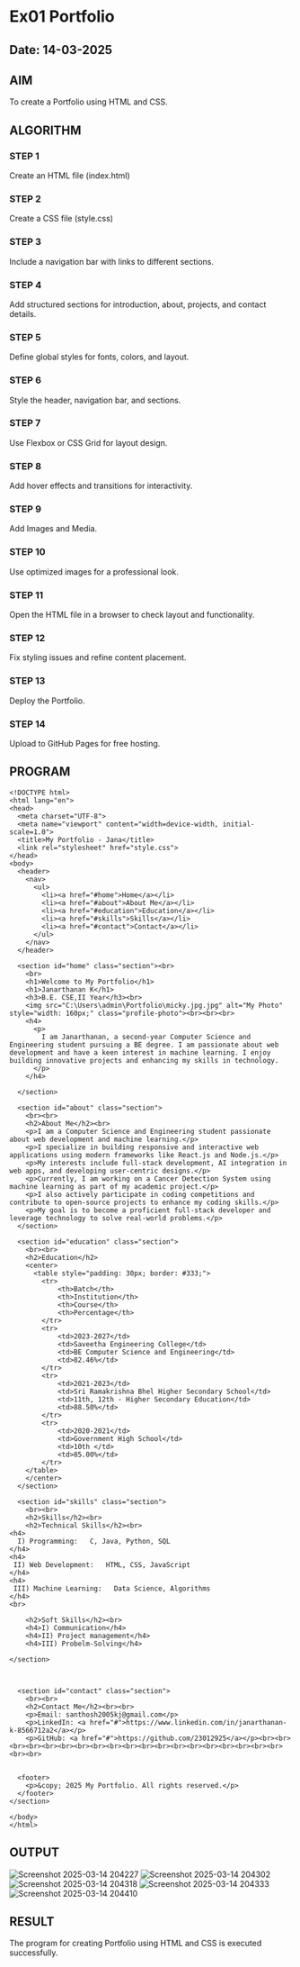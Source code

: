 # Ex01 Portfolio
## Date: 14-03-2025

## AIM
To create a Portfolio using HTML and CSS.

## ALGORITHM
### STEP 1
Create an HTML file (index.html)

### STEP 2
Create a CSS file (style.css)

### STEP 3
Include a navigation bar with links to different sections.

### STEP 4
Add structured sections for introduction, about, projects, and contact details.

### STEP 5
Define global styles for fonts, colors, and layout.

### STEP 6
Style the header, navigation bar, and sections.

### STEP 7
Use Flexbox or CSS Grid for layout design.

### STEP 8
Add hover effects and transitions for interactivity.

### STEP 9
Add Images and Media.

### STEP 10
Use optimized images for a professional look.

### STEP 11
Open the HTML file in a browser to check layout and functionality.

### STEP 12
Fix styling issues and refine content placement.

### STEP 13
Deploy the Portfolio.

### STEP 14
Upload to GitHub Pages for free hosting.

## PROGRAM
```
<!DOCTYPE html>
<html lang="en">
<head>
  <meta charset="UTF-8">
  <meta name="viewport" content="width=device-width, initial-scale=1.0">
  <title>My Portfolio - Jana</title>
  <link rel="stylesheet" href="style.css">
</head>
<body>
  <header>
    <nav>
      <ul>
        <li><a href="#home">Home</a></li>
        <li><a href="#about">About Me</a></li>
        <li><a href="#education">Education</a></li>
        <li><a href="#skills">Skills</a></li>
        <li><a href="#contact">Contact</a></li>
      </ul>
    </nav>
  </header>

  <section id="home" class="section"><br>
    <br>
    <h1>Welcome to My Portfolio</h1>
    <h1>Janarthanan K</h1>
    <h3>B.E. CSE,II Year</h3><br>
    <img src="C:\Users\admin\Portfolio\micky.jpg.jpg" alt="My Photo" style="width: 160px;" class="profile-photo"><br><br><br>
    <h4>
      <p>
        I am Janarthanan, a second-year Computer Science and Engineering student pursuing a BE degree. I am passionate about web development and have a keen interest in machine learning. I enjoy building innovative projects and enhancing my skills in technology.
      </p>
    </h4>
    
  </section>

  <section id="about" class="section">
    <br><br>
    <h2>About Me</h2><br>
    <p>I am a Computer Science and Engineering student passionate about web development and machine learning.</p>
    <p>I specialize in building responsive and interactive web applications using modern frameworks like React.js and Node.js.</p>
    <p>My interests include full-stack development, AI integration in web apps, and developing user-centric designs.</p>
    <p>Currently, I am working on a Cancer Detection System using machine learning as part of my academic project.</p>
    <p>I also actively participate in coding competitions and contribute to open-source projects to enhance my coding skills.</p>
    <p>My goal is to become a proficient full-stack developer and leverage technology to solve real-world problems.</p>
  </section>

  <section id="education" class="section">
    <br><br>
    <h2>Education</h2>
    <center>
      <table style="padding: 30px; border: #333;">
        <tr>
            <th>Batch</th>
            <th>Institution</th>
            <th>Course</th>
            <th>Percentage</th>
        </tr>
        <tr>
            <td>2023-2027</td>
            <td>Saveetha Engineering College</td>
            <td>BE Computer Science and Engineering</td>
            <td>82.46%</td>
        </tr>
        <tr>
            <td>2021-2023</td>
            <td>Sri Ramakrishna Bhel Higher Secondary School</td>
            <td>11th, 12th - Higher Secondary Education</td>
            <td>88.50%</td>
        </tr>
        <tr>
            <td>2020-2021</td>
            <td>Government High School</td>
            <td>10th </td>
            <td>85.00%</td>
        </tr>
    </table>
    </center>
  </section>

  <section id="skills" class="section">
    <br><br>
    <h2>Skills</h2><br>
    <h2>Technical Skills</h2><br>
<h4>
  I) Programming:   C, Java, Python, SQL
</h4>
<h4>
 II) Web Development:   HTML, CSS, JavaScript
</h4>
<h4>
 III) Machine Learning:   Data Science, Algorithms
</h4>
<br>
    
    <h2>Soft Skills</h2><br>
    <h4>I) Communication</h4>
    <h4>II) Project management</h4>
    <h4>III) Probelm-Solving</h4>
    
</section>

  

  <section id="contact" class="section">
    <br><br>
    <h2>Contact Me</h2><br><br>
    <p>Email: santhosh2005kj@gmail.com</p>
    <p>LinkedIn: <a href="#">https://www.linkedin.com/in/janarthanan-k-8566712a2</a></p>
    <p>GitHub: <a href="#">https://github.com/23012925</a></p><br><br><br><br><br><br><br><br><br><br><br><br><br><br><br><br><br><br><br><br><br>
  

  <footer>
    <p>&copy; 2025 My Portfolio. All rights reserved.</p>
  </footer>
</section>
  
</body>
</html>
```

## OUTPUT

![Screenshot 2025-03-14 204227](https://github.com/user-attachments/assets/df225e61-6db3-48ec-9b6a-20fc609f9850)
![Screenshot 2025-03-14 204302](https://github.com/user-attachments/assets/f573a861-738c-441e-946f-d9662bef955c)
![Screenshot 2025-03-14 204318](https://github.com/user-attachments/assets/1bc9771d-5837-4d24-b535-2b78b787af34)
![Screenshot 2025-03-14 204333](https://github.com/user-attachments/assets/94fb55b6-99a6-4fc6-9367-83270efb957e)
![Screenshot 2025-03-14 204410](https://github.com/user-attachments/assets/04337900-a2da-463b-9139-af4712eb1431)


## RESULT
The program for creating Portfolio using HTML and CSS is executed successfully.
